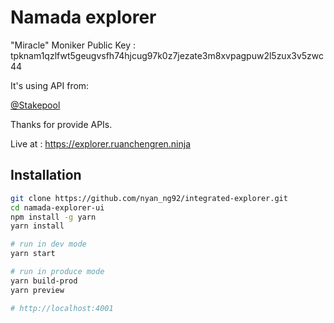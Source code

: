 # Namada explorer 

"Miracle" Moniker
Public Key : tpknam1qzlfwt5geugvsfh74hjcug97k0z7jezate3m8xvpagpuw2l5zux3v5zwc44

It's using API from:

[@Stakepool](https://namada-explorer-api.stakepool.dev.br/node/api-docs/#)

Thanks for provide APIs.

Live at : https://explorer.ruanchengren.ninja
## Installation

```bash
git clone https://github.com/nyan_ng92/integrated-explorer.git
cd namada-explorer-ui
npm install -g yarn
yarn install

# run in dev mode
yarn start

# run in produce mode
yarn build-prod
yarn preview

# http://localhost:4001
```

